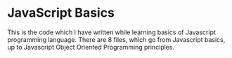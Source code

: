 # JavaScript Basics

This is the code which I have written while learning basics of Javascript programming language. There are 8 files, which go from Javascript basics, up to Javascript Object Oriented Programming principles.

